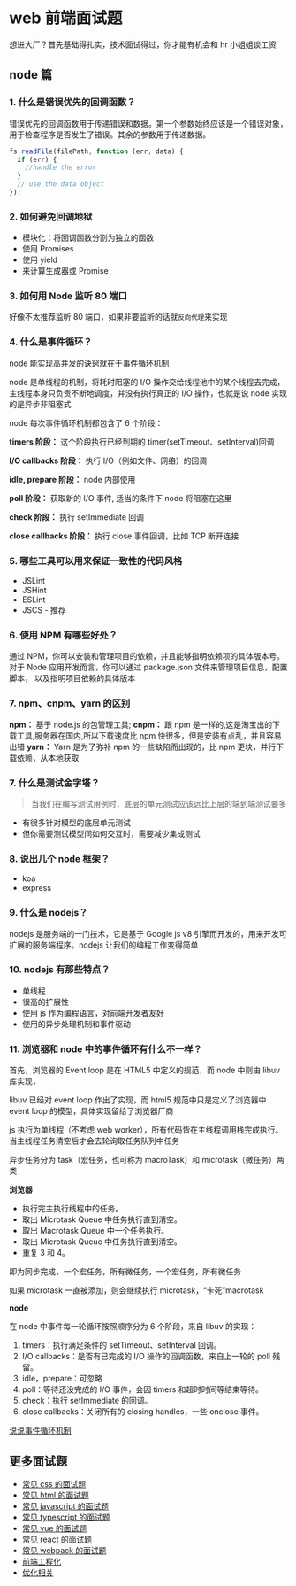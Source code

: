# web 前端面试题

想进大厂？首先基础得扎实，技术面试得过，你才能有机会和 hr 小姐姐谈工资

## node 篇

### 1. 什么是错误优先的回调函数？

错误优先的回调函数用于传递错误和数据。第一个参数始终应该是一个错误对象， 用于检查程序是否发生了错误。其余的参数用于传递数据。

```js
fs.readFile(filePath, function (err, data) {
  if (err) {
    //handle the error
  }
  // use the data object
});
```

### 2. 如何避免回调地狱

- 模块化：将回调函数分割为独立的函数
- 使用 Promises
- 使用 yield
- 来计算生成器或 Promise

### 3. 如何用 Node 监听 80 端口

好像不太推荐监听 80 端口，如果非要监听的话就`反向代理`来实现

### 4. 什么是事件循环？

node 能实现高并发的诀窍就在于事件循环机制

node 是单线程的机制，将耗时阻塞的 I/O 操作交给线程池中的某个线程去完成，主线程本身只负责不断地调度，并没有执行真正的 I/O 操作，也就是说 node 实现的是异步非阻塞式

node 每次事件循环机制都包含了 6 个阶段：

**timers 阶段：** 这个阶段执行已经到期的 timer(setTimeout、setInterval)回调

**I/O callbacks 阶段：** 执行 I/O（例如文件、网络）的回调

**idle, prepare 阶段：** node 内部使用

**poll 阶段：** 获取新的 I/O 事件, 适当的条件下 node 将阻塞在这里

**check 阶段：** 执行 setImmediate 回调

**close callbacks 阶段：** 执行 close 事件回调，比如 TCP 断开连接

### 5. 哪些工具可以用来保证一致性的代码风格

- JSLint
- JSHint
- ESLint
- JSCS - 推荐

### 6. 使用 NPM 有哪些好处？

通过 NPM，你可以安装和管理项目的依赖，并且能够指明依赖项的具体版本号。 对于 Node 应用开发而言，你可以通过 package.json 文件来管理项目信息，配置脚本， 以及指明项目依赖的具体版本

### 7. npm、cnpm、yarn 的区别

**npm：** 基于 node.js 的包管理工具;
**cnpm：** 跟 npm 是一样的,这是淘宝出的下载工具,服务器在国内,所以下载速度比 npm 快很多，但是安装有点乱，并且容易出错
**yarn：** Yarn 是为了弥补 npm 的一些缺陷而出现的，比 npm 更块，并行下载依赖，从本地获取

### 7. 什么是测试金字塔？

> 当我们在编写测试用例时，底层的单元测试应该远比上层的端到端测试要多

- 有很多针对模型的底层单元测试
- 但你需要测试模型间如何交互时，需要减少集成测试

### 8. 说出几个 node 框架？

- koa
- express

### 9. 什么是 nodejs？

nodejs 是服务端的一门技术，它是基于 Google js v8 引擎而开发的，用来开发可扩展的服务端程序。nodejs 让我们的编程工作变得简单

### 10. nodejs 有那些特点？

- 单线程
- 很高的扩展性
- 使用 js 作为编程语言，对前端开发者友好
- 使用的异步处理机制和事件驱动

### 11. 浏览器和 node 中的事件循环有什么不一样？

首先，浏览器的 Event loop 是在 HTML5 中定义的规范，而 node 中则由 libuv 库实现，

libuv 已经对 event loop 作出了实现，而 html5 规范中只是定义了浏览器中 event loop 的模型，具体实现留给了浏览器厂商

js 执行为单线程（不考虑 web worker），所有代码皆在主线程调用栈完成执行。当主线程任务清空后才会去轮询取任务队列中任务

异步任务分为 task（宏任务，也可称为 macroTask）和 microtask（微任务）两类

**浏览器**

- 执行完主执行线程中的任务。
- 取出 Microtask Queue 中任务执行直到清空。
- 取出 Macrotask Queue 中一个任务执行。
- 取出 Microtask Queue 中任务执行直到清空。
- 重复 3 和 4。

即为同步完成，一个宏任务，所有微任务，一个宏任务，所有微任务

如果 microtask 一直被添加，则会继续执行 microtask，“卡死”macrotask

**node**

在 node 中事件每一轮循环按照顺序分为 6 个阶段，来自 libuv 的实现：

1. timers：执行满足条件的 setTimeout、setInterval 回调。
2. I/O callbacks：是否有已完成的 I/O 操作的回调函数，来自上一轮的 poll 残留。
3. idle，prepare：可忽略
4. poll：等待还没完成的 I/O 事件，会因 timers 和超时时间等结束等待。
5. check：执行 setImmediate 的回调。
6. close callbacks：关闭所有的 closing handles，一些 onclose 事件。

[说说事件循环机制](https://juejin.im/post/6844904079353708557)

## 更多面试题

- [常见 css 的面试题](./css.md)
- [常见 html 的面试题](./html.md)
- [常见 javascript 的面试题](./javascript.md)
- [常见 typescript 的面试题](./typescript.md)
- [常见 vue 的面试题](./vue.md)
- [常见 react 的面试题](./react.md)
- [常见 webpack 的面试题](./webpack.md)
- [前端工程化](./eng.md)
- [优化相关](./optimize.md)

